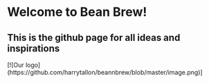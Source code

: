 <h1>Welcome to Bean Brew!</h1>	
<h2>This is the github page for all ideas and inspirations</h2>
[![Our logo](https://github.com/harrytallon/beannbrew/blob/master/image.png)]

